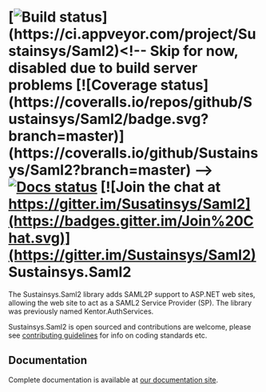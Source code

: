 [![Build status](https://ci.appveyor.com/api/projects/status/kf9r7lh4mh28rg2d?branch=master&svg=true&passingText=master%20-%20OK&failingText=master%20-%20Failed!&pendingText=master%20-%20Pending...)](https://ci.appveyor.com/project/Sustainsys/Saml2)<!-- Skip for now, disabled due to build server problems [![Coverage status](https://coveralls.io/repos/github/Sustainsys/Saml2/badge.svg?branch=master)](https://coveralls.io/github/Sustainsys/Saml2?branch=master) -->
[![Docs status](https://readthedocs.org/projects/saml2/badge/?version=latest)](https://saml2.sustainsys.com)
[![Join the chat at https://gitter.im/Susatinsys/Saml2](https://badges.gitter.im/Join%20Chat.svg)](https://gitter.im/Sustainsys/Saml2)
Sustainsys.Saml2
=============

The Sustainsys.Saml2 library adds SAML2P support to ASP.NET web sites, allowing the web site
to act as a SAML2 Service Provider (SP). The library was previously named Kentor.AuthServices.

Sustainsys.Saml2 is open sourced and contributions are welcome, please see 
[contributing guidelines](CONTRIBUTING.md) for info on coding standards etc.

## Documentation
Complete documentation is available at [our documentation site](https://saml2.sustainsys.com).

